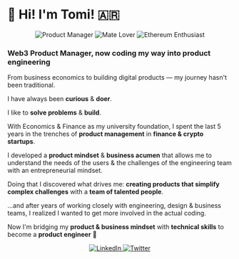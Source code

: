 # 👋 Hi! I'm Tomi! 🇦🇷

<div align="center">
  <img src="https://img.shields.io/badge/PM-Product%20Manager-blue" alt="Product Manager">
  <img src="https://img.shields.io/badge/🧉-Mate%20Lover-brightgreen" alt="Mate Lover">
  <img src="https://img.shields.io/badge/ETH-Ethereum-8A6CFF?logo=ethereum" alt="Ethereum Enthusiast">
</div>

### Web3 Product Manager, now coding my way into product engineering

From business economics to building digital products — my journey hasn't been traditional. 

I have always been **curious** & **doer**. 

I like to **solve problems** & **build**.

With Economics & Finance as my university foundation, I spent the last 5 years in the trenches of **product management** in **finance & crypto startups**.

I developed a **product mindset** & **business acumen** that allows me to understand the needs of the users & the challenges of the engineering team with an entrepreneurial mindset.

Doing that I discovered what drives me: **creating products that simplify complex challenges** with a **team of talented people**.

...and after years of working closely with engineering, design & business teams, I realized I wanted to get more involved in the actual coding.

Now I'm bridging my **product & business mindset** with **technical skills** to become a **product engineer** 🚀

<div align="center">
  <a href="https://www.linkedin.com/in/tomaspm/" target="_blank">
    <img src="https://img.shields.io/badge/LinkedIn-%230077B5.svg?&style=for-the-badge&logo=linkedin&logoColor=white" alt="LinkedIn">
  </a>
  <a href="https://twitter.com/tomimorenox" target="_blank">
    <img src="https://img.shields.io/badge/Twitter-%231DA1F2.svg?&style=for-the-badge&logo=twitter&logoColor=white" alt="Twitter">
  </a>
  </div>